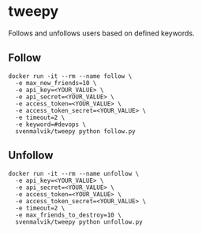 # tweepy
Follows and unfollows users based on defined keywords.

## Follow
```
docker run -it --rm --name follow \
  -e max_new_friends=10 \
  -e api_key=<YOUR_VALUE> \
  -e api_secret=<YOUR_VALUE> \
  -e access_token=<YOUR_VALUE> \
  -e access_token_secret=<YOUR_VALUE> \
  -e timeout=2 \
  -e keyword=#devops \
  svenmalvik/tweepy python follow.py
```
## Unfollow
```
docker run -it --rm --name unfollow \
  -e api_key=<YOUR_VALUE> \
  -e api_secret=<YOUR_VALUE> \
  -e access_token=<YOUR_VALUE> \
  -e access_token_secret=<YOUR_VALUE> \
  -e timeout=2 \
  -e max_friends_to_destroy=10 \
  svenmalvik/tweepy python unfollow.py
```
